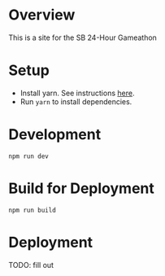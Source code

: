 # Overview
This is a site for the SB 24-Hour Gameathon

# Setup
- Install yarn. See instructions [here](https://yarnpkg.com/en/docs/install).
- Run `yarn` to install dependencies. 

# Development
`npm run dev`

# Build for Deployment
`npm run build`

# Deployment
TODO: fill out